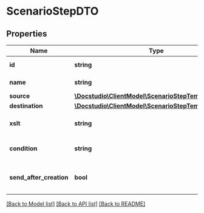 # ScenarioStepDTO

## Properties
Name | Type | Description | Notes
------------ | ------------- | ------------- | -------------
**id** | **string** | Scenario step id | 
**name** | **string** | Scenario step name | 
**source** | [**\Docstudio\ClientModel\ScenarioStepTemplateInfoDTO**](ScenarioStepTemplateInfoDTO.md) |  | [optional] 
**destination** | [**\Docstudio\ClientModel\ScenarioStepTemplateInfoDTO**](ScenarioStepTemplateInfoDTO.md) |  | 
**xslt** | **string** | Scenario step XSLT map | 
**condition** | **string** | Scenario condition XSLT map | [optional] 
**send_after_creation** | **bool** | Send envelope right after creation | [optional] 

[[Back to Model list]](../../README.md#documentation-for-models) [[Back to API list]](../../README.md#documentation-for-api-endpoints) [[Back to README]](../../README.md)

